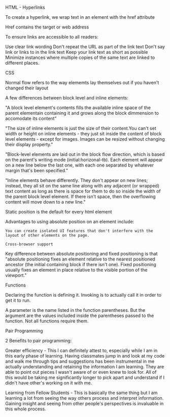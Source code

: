 HTML - Hyperlinks

To create a hyperlink, we wrap text in an <a> element with the href attribute

Href contains the target or web address

To ensure links are accessible to all readers:

  Use clear link wording
  Don't repeat the URL as part of the link text
  Don't say link or links to in the link text
  Keep your link text as short as possible
  Minimize instances where multiple copies of the same text are linked to different places.


CSS

Normal flow refers to the way elememts lay themselves out if you haven't changed their layout

A few differences between block level and inline elements:

  "A block level element's contents fills the available inline space of the parent elementain containing it and grows along the block dimmension to accomodate its content"

  "The size of inline elements is just the size of their content.You can't set width or height on inline elements - they just sit inside the content of block level elements - except for images. Images can be resized without changing their display property."

  "Block-level elements are laid out in the block flow direction, which is based on the parent's writing mode (initial:horizonal-tb). Each element will appear on a new line below the last one, with each one separated by whatever margin that's been specified."

  "Inline elements behave differently. They don't appear on new lines; instead, they all sit on the same line along with any adjacent (or wrapped) text content as long as there is space for them to do so inside the width of the parent block level element. If there isn't space, then the overflowing content will move down to a new line."

  Static position is the default for every html element

  Advantages to using absolute position on an element include:

    You can create isolated UI features that don't interfere with the layout of other elements on the page.

    Cross-browser support

  Key difference between absolute positioning and fixed positioning is that "absolute positioning fixes an element relative to the nearest positioned ancestor (the initial containing block if there isn't one). Fixed positioning usually fixes an element in place relative to the visible portion of the viewport."

Functions

  Declaring the function is defining it. Invoking is to actually call it in order to get it to run.

  A parameter is the name listed in the function parentheses. But the argument are the values included inside the parentheses passed to the function. Not all functions require them.

Pair Programming

2 Benefits to pair programming:

  Greater efficiency - This I can definitely attest to, especially while I am in this early phase of learning. Having classmates jump in and look at my code and walk me through tips and suggestions has been instrumental in me actually understanding and retaining the information I am learning. They are able to point out pieces I wasn't aware of or even knew to look for. All of this would be taking me significantly longer to pick apart and understand if I didn't have other's working on it with me.

  Learning from Fellow Students - This is basically the same thing but I am learning a lot from seeing the way others process and interpret information. Gaining insight and seeing from other people's perspectives is invaluable in this whole process.

